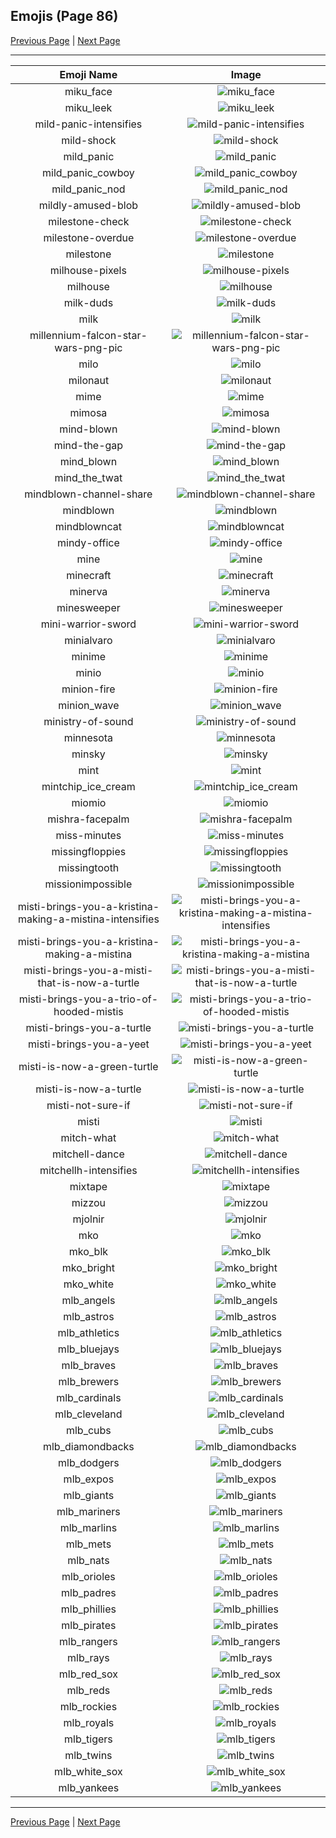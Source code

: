 
## Emojis (Page 86)

[Previous Page](/docs/hc/page-m-0085.md)
  | [Next Page](/docs/hc/page-m-0087.md)

<hr />

|Emoji Name|Image|
| :-: | :-: |
|miku_face| ![miku_face](/emojis/hc/miku_face.png)|
|miku_leek| ![miku_leek](/emojis/hc/miku_leek.png)|
|mild-panic-intensifies| ![mild-panic-intensifies](/emojis/hc/mild-panic-intensifies.gif)|
|mild-shock| ![mild-shock](/emojis/hc/mild-shock.png)|
|mild_panic| ![mild_panic](/emojis/hc/mild_panic.png)|
|mild_panic_cowboy| ![mild_panic_cowboy](/emojis/hc/mild_panic_cowboy.png)|
|mild_panic_nod| ![mild_panic_nod](/emojis/hc/mild_panic_nod.gif)|
|mildly-amused-blob| ![mildly-amused-blob](/emojis/hc/mildly-amused-blob.png)|
|milestone-check| ![milestone-check](/emojis/hc/milestone-check.png)|
|milestone-overdue| ![milestone-overdue](/emojis/hc/milestone-overdue.png)|
|milestone| ![milestone](/emojis/hc/milestone.png)|
|milhouse-pixels| ![milhouse-pixels](/emojis/hc/milhouse-pixels.gif)|
|milhouse| ![milhouse](/emojis/hc/milhouse.png)|
|milk-duds| ![milk-duds](/emojis/hc/milk-duds.png)|
|milk| ![milk](/emojis/hc/milk.png)|
|millennium-falcon-star-wars-png-pic| ![millennium-falcon-star-wars-png-pic](/emojis/hc/millennium-falcon-star-wars-png-pic.png)|
|milo| ![milo](/emojis/hc/milo.png)|
|milonaut| ![milonaut](/emojis/hc/milonaut.png)|
|mime| ![mime](/emojis/hc/mime.png)|
|mimosa| ![mimosa](/emojis/hc/mimosa.png)|
|mind-blown| ![mind-blown](/emojis/hc/mind-blown.gif)|
|mind-the-gap| ![mind-the-gap](/emojis/hc/mind-the-gap.png)|
|mind_blown| ![mind_blown](/emojis/hc/mind_blown.gif)|
|mind_the_twat| ![mind_the_twat](/emojis/hc/mind_the_twat.png)|
|mindblown-channel-share| ![mindblown-channel-share](/emojis/hc/mindblown-channel-share.gif)|
|mindblown| ![mindblown](/emojis/hc/mindblown.gif)|
|mindblowncat| ![mindblowncat](/emojis/hc/mindblowncat.gif)|
|mindy-office| ![mindy-office](/emojis/hc/mindy-office.png)|
|mine| ![mine](/emojis/hc/mine.gif)|
|minecraft| ![minecraft](/emojis/hc/minecraft.png)|
|minerva| ![minerva](/emojis/hc/minerva.jpg)|
|minesweeper| ![minesweeper](/emojis/hc/minesweeper.png)|
|mini-warrior-sword| ![mini-warrior-sword](/emojis/hc/mini-warrior-sword.gif)|
|minialvaro| ![minialvaro](/emojis/hc/minialvaro.png)|
|minime| ![minime](/emojis/hc/minime.png)|
|minio| ![minio](/emojis/hc/minio.png)|
|minion-fire| ![minion-fire](/emojis/hc/minion-fire.jpg)|
|minion_wave| ![minion_wave](/emojis/hc/minion_wave.png)|
|ministry-of-sound| ![ministry-of-sound](/emojis/hc/ministry-of-sound.png)|
|minnesota| ![minnesota](/emojis/hc/minnesota.png)|
|minsky| ![minsky](/emojis/hc/minsky.png)|
|mint| ![mint](/emojis/hc/mint.png)|
|mintchip_ice_cream| ![mintchip_ice_cream](/emojis/hc/mintchip_ice_cream.gif)|
|miomio| ![miomio](/emojis/hc/miomio.png)|
|mishra-facepalm| ![mishra-facepalm](/emojis/hc/mishra-facepalm.png)|
|miss-minutes| ![miss-minutes](/emojis/hc/miss-minutes.png)|
|missingfloppies| ![missingfloppies](/emojis/hc/missingfloppies.png)|
|missingtooth| ![missingtooth](/emojis/hc/missingtooth.jpg)|
|missionimpossible| ![missionimpossible](/emojis/hc/missionimpossible.png)|
|misti-brings-you-a-kristina-making-a-mistina-intensifies| ![misti-brings-you-a-kristina-making-a-mistina-intensifies](/emojis/hc/misti-brings-you-a-kristina-making-a-mistina-intensifies.gif)|
|misti-brings-you-a-kristina-making-a-mistina| ![misti-brings-you-a-kristina-making-a-mistina](/emojis/hc/misti-brings-you-a-kristina-making-a-mistina.png)|
|misti-brings-you-a-misti-that-is-now-a-turtle| ![misti-brings-you-a-misti-that-is-now-a-turtle](/emojis/hc/misti-brings-you-a-misti-that-is-now-a-turtle.png)|
|misti-brings-you-a-trio-of-hooded-mistis| ![misti-brings-you-a-trio-of-hooded-mistis](/emojis/hc/misti-brings-you-a-trio-of-hooded-mistis.png)|
|misti-brings-you-a-turtle| ![misti-brings-you-a-turtle](/emojis/hc/misti-brings-you-a-turtle.png)|
|misti-brings-you-a-yeet| ![misti-brings-you-a-yeet](/emojis/hc/misti-brings-you-a-yeet.png)|
|misti-is-now-a-green-turtle| ![misti-is-now-a-green-turtle](/emojis/hc/misti-is-now-a-green-turtle.png)|
|misti-is-now-a-turtle| ![misti-is-now-a-turtle](/emojis/hc/misti-is-now-a-turtle.png)|
|misti-not-sure-if| ![misti-not-sure-if](/emojis/hc/misti-not-sure-if.png)|
|misti| ![misti](/emojis/hc/misti.png)|
|mitch-what| ![mitch-what](/emojis/hc/mitch-what.png)|
|mitchell-dance| ![mitchell-dance](/emojis/hc/mitchell-dance.gif)|
|mitchellh-intensifies| ![mitchellh-intensifies](/emojis/hc/mitchellh-intensifies.gif)|
|mixtape| ![mixtape](/emojis/hc/mixtape.png)|
|mizzou| ![mizzou](/emojis/hc/mizzou.jpg)|
|mjolnir| ![mjolnir](/emojis/hc/mjolnir.png)|
|mko| ![mko](/emojis/hc/mko.png)|
|mko_blk| ![mko_blk](/emojis/hc/mko_blk.png)|
|mko_bright| ![mko_bright](/emojis/hc/mko_bright.png)|
|mko_white| ![mko_white](/emojis/hc/mko_white.png)|
|mlb_angels| ![mlb_angels](/emojis/hc/mlb_angels.jpg)|
|mlb_astros| ![mlb_astros](/emojis/hc/mlb_astros.jpg)|
|mlb_athletics| ![mlb_athletics](/emojis/hc/mlb_athletics.jpg)|
|mlb_bluejays| ![mlb_bluejays](/emojis/hc/mlb_bluejays.png)|
|mlb_braves| ![mlb_braves](/emojis/hc/mlb_braves.gif)|
|mlb_brewers| ![mlb_brewers](/emojis/hc/mlb_brewers.jpg)|
|mlb_cardinals| ![mlb_cardinals](/emojis/hc/mlb_cardinals.jpg)|
|mlb_cleveland| ![mlb_cleveland](/emojis/hc/mlb_cleveland.png)|
|mlb_cubs| ![mlb_cubs](/emojis/hc/mlb_cubs.jpg)|
|mlb_diamondbacks| ![mlb_diamondbacks](/emojis/hc/mlb_diamondbacks.jpg)|
|mlb_dodgers| ![mlb_dodgers](/emojis/hc/mlb_dodgers.jpg)|
|mlb_expos| ![mlb_expos](/emojis/hc/mlb_expos.jpg)|
|mlb_giants| ![mlb_giants](/emojis/hc/mlb_giants.jpg)|
|mlb_mariners| ![mlb_mariners](/emojis/hc/mlb_mariners.jpg)|
|mlb_marlins| ![mlb_marlins](/emojis/hc/mlb_marlins.jpg)|
|mlb_mets| ![mlb_mets](/emojis/hc/mlb_mets.jpg)|
|mlb_nats| ![mlb_nats](/emojis/hc/mlb_nats.jpg)|
|mlb_orioles| ![mlb_orioles](/emojis/hc/mlb_orioles.jpg)|
|mlb_padres| ![mlb_padres](/emojis/hc/mlb_padres.jpg)|
|mlb_phillies| ![mlb_phillies](/emojis/hc/mlb_phillies.jpg)|
|mlb_pirates| ![mlb_pirates](/emojis/hc/mlb_pirates.jpg)|
|mlb_rangers| ![mlb_rangers](/emojis/hc/mlb_rangers.jpg)|
|mlb_rays| ![mlb_rays](/emojis/hc/mlb_rays.jpg)|
|mlb_red_sox| ![mlb_red_sox](/emojis/hc/mlb_red_sox.jpg)|
|mlb_reds| ![mlb_reds](/emojis/hc/mlb_reds.jpg)|
|mlb_rockies| ![mlb_rockies](/emojis/hc/mlb_rockies.jpg)|
|mlb_royals| ![mlb_royals](/emojis/hc/mlb_royals.jpg)|
|mlb_tigers| ![mlb_tigers](/emojis/hc/mlb_tigers.jpg)|
|mlb_twins| ![mlb_twins](/emojis/hc/mlb_twins.gif)|
|mlb_white_sox| ![mlb_white_sox](/emojis/hc/mlb_white_sox.jpg)|
|mlb_yankees| ![mlb_yankees](/emojis/hc/mlb_yankees.jpg)|

<hr/>

[Previous Page](/docs/hc/page-m-0085.md)
  | [Next Page](/docs/hc/page-m-0087.md)